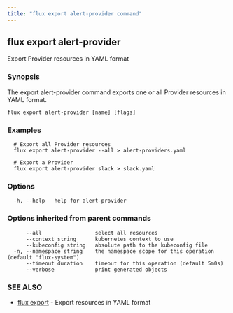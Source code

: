 ```yaml
---
title: "flux export alert-provider command"
---
```

## flux export alert-provider

Export Provider resources in YAML format

### Synopsis

The export alert-provider command exports one or all Provider resources in YAML format.

```
flux export alert-provider [name] [flags]
```

### Examples

```
  # Export all Provider resources
  flux export alert-provider --all > alert-providers.yaml

  # Export a Provider
  flux export alert-provider slack > slack.yaml
```

### Options

```
  -h, --help   help for alert-provider
```

### Options inherited from parent commands

```
      --all                 select all resources
      --context string      kubernetes context to use
      --kubeconfig string   absolute path to the kubeconfig file
  -n, --namespace string    the namespace scope for this operation (default "flux-system")
      --timeout duration    timeout for this operation (default 5m0s)
      --verbose             print generated objects
```

### SEE ALSO

* [flux export](/cmd/flux_export/)	 - Export resources in YAML format

